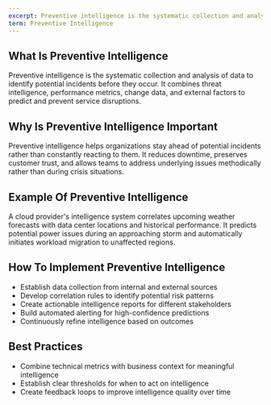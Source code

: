```yaml
---
excerpt: Preventive intelligence is the systematic collection and analysis of data to identify potential incidents before they occur.
term: Preventive Intelligence
---
```

## What Is Preventive Intelligence

Preventive intelligence is the systematic collection and analysis of data to identify potential incidents before they occur. It combines threat intelligence, performance metrics, change data, and external factors to predict and prevent service disruptions.

## Why Is Preventive Intelligence Important

Preventive intelligence helps organizations stay ahead of potential incidents rather than constantly reacting to them. It reduces downtime, preserves customer trust, and allows teams to address underlying issues methodically rather than during crisis situations.

## Example Of Preventive Intelligence

A cloud provider's intelligence system correlates upcoming weather forecasts with data center locations and historical performance. It predicts potential power issues during an approaching storm and automatically initiates workload migration to unaffected regions.

## How To Implement Preventive Intelligence

- Establish data collection from internal and external sources
- Develop correlation rules to identify potential risk patterns
- Create actionable intelligence reports for different stakeholders
- Build automated alerting for high-confidence predictions
- Continuously refine intelligence based on outcomes

## Best Practices

- Combine technical metrics with business context for meaningful intelligence
- Establish clear thresholds for when to act on intelligence
- Create feedback loops to improve intelligence quality over time